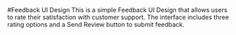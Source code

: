 #Feedback UI Design
This is a simple Feedback UI Design that allows users to rate their satisfaction with customer support. The interface includes three rating  options and a Send Review button to submit feedback.
